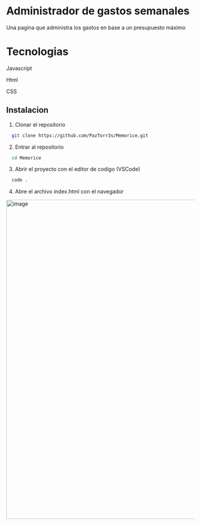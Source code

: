 # Administrador de gastos semanales

Una pagina que administra los gastos en base a un presupuesto máximo

# Tecnologias

Javascript

Html

CSS

## Instalacion

1. Clonar el repositorio

```bash
  git clone https://github.com/PazTorr3s/Memorice.git
```

2. Entrar al repositorio

```bash
  cd Memorice
```

3. Abrir el proyecto con el editor de codigo (VSCode)
```bash
  code .
```
4. Abre el archivo index.html con el navegador

<img width="1222" height="855" alt="image" src="https://github.com/user-attachments/assets/6c96e614-e9b2-43e8-9fa3-71437157e8f8" />

